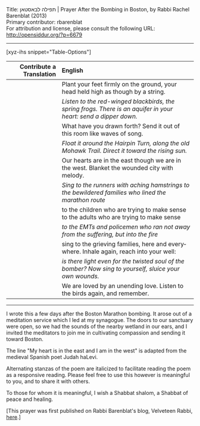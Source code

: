 <html>
<head></head>
<body>
Title: תפילה לבאסטאן | Prayer After the Bombing in Boston, by Rabbi Rachel Barenblat (2013)<br />
Primary contributor: rbarenblat<br />
For attribution and license, please consult the following URL: <a href="http://opensiddur.org/?p=6679">http://opensiddur.org/?p=6679</a>
<p />
<hr />

[xyz-ihs snippet="Table-Options"]<table style="margin-left: auto; margin-right: auto;" class="draggable">
<thead><tr><th id="x" style="text-align: right;">Contribute a Translation</th><th style="text-align: left;">English</th></tr></thead>
<tbody>
<tr><td style="vertical-align:top;">
<div class="liturgy" lang="he" style="text-align: right;">

</span></div></td>
 
<td style="vertical-align:top;"><div class="english" lang="en">
Plant your feet firmly on the ground, your head
held high as though by a string.
</div></td></tr>


<tr><td style="vertical-align:top;">
<div class="liturgy" lang="he">

</span></div></td>
 
<td style="vertical-align:top;"><div class="english" lang="en">
<em>Listen to the red-winged blackbirds, the spring frogs.
There is an aquifer in your heart: send a dipper down.</em>
</div></td></tr>


<tr><td style="vertical-align:top;">
<div class="liturgy" lang="he">

</span></div></td>
 
<td style="vertical-align:top;"><div class="english" lang="en">
What have you drawn forth? Send it
out of this room like waves of song.
</div></td></tr>


<tr><td style="vertical-align:top;">
<div class="liturgy" lang="he">

</span></div></td>
 
<td style="vertical-align:top;"><div class="english" lang="en">
<em>Float it around the Hairpin Turn, along
the old Mohawk Trail. Direct it toward the rising sun.</em>
</div></td></tr>


<tr><td style="vertical-align:top;">
<div class="liturgy" lang="he">

</span></div></td>
 
<td style="vertical-align:top;"><div class="english" lang="en">
Our hearts are in the east though we are in the west.
Blanket the wounded city with melody.
</div></td></tr>


<tr><td style="vertical-align:top;">
<div class="liturgy" lang="he">

</span></div></td>
 
<td style="vertical-align:top;"><div class="english" lang="en">
<em>Sing to the runners with aching hamstrings
to the bewildered families who lined the marathon route</em>
</div></td></tr>


<tr><td style="vertical-align:top;">
<div class="liturgy" lang="he">

</span></div></td>
 
<td style="vertical-align:top;"><div class="english" lang="en">
to the children who are trying to make sense
to the adults who are trying to make sense
</div></td></tr>


<tr><td style="vertical-align:top;">
<div class="liturgy" lang="he">

</span></div></td>
 
<td style="vertical-align:top;"><div class="english" lang="en">
<em>to the EMTs and policemen who ran
not away from the suffering, but into the fire</em>
</div></td></tr>


<tr><td style="vertical-align:top;">
<div class="liturgy" lang="he">

</span></div></td>
 
<td style="vertical-align:top;"><div class="english" lang="en">
sing to the grieving families, here and everywhere.
Inhale again, reach into your well:
</div></td></tr>


<tr><td style="vertical-align:top;">
<div class="liturgy" lang="he">

</span></div></td>
 
<td style="vertical-align:top;"><div class="english" lang="en">
<em>is there light even for the twisted soul of the bomber?
Now sing to yourself, sluice your own wounds.</em>
</div></td></tr>


<tr><td style="vertical-align:top;">
<div class="liturgy" lang="he">

</span></div></td>
 
<td style="vertical-align:top;"><div class="english" lang="en">
We are loved by an unending love.
Listen to the birds again, and remember.
</div></td>
</tr>
</tbody></table>

<hr />

I wrote this a few days after the Boston Marathon bombing. It arose out of a meditation service which I led at my synagogue. The doors to our sanctuary were open, so we had the sounds of the nearby wetland in our ears, and I invited the meditators to join me in cultivating compassion and sending it toward Boston.

The line "My heart is in the east and I am in the west" is adapted from the medieval Spanish poet Judah haLevi.

Alternating stanzas of the poem are italicized to facilitate reading the poem as a responsive reading. Please feel free to use this however is meaningful to you, and to share it with others.

To those for whom it is meaningful, I wish a Shabbat shalom, a Shabbat of peace and healing.

[This prayer was first published on Rabbi Barenblat's blog, Velveteen Rabbi, <a href="http://velveteenrabbi.blogs.com/blog/2013/04/prayer-after-the-bombing.html">here</a>.]
</body>
</html>